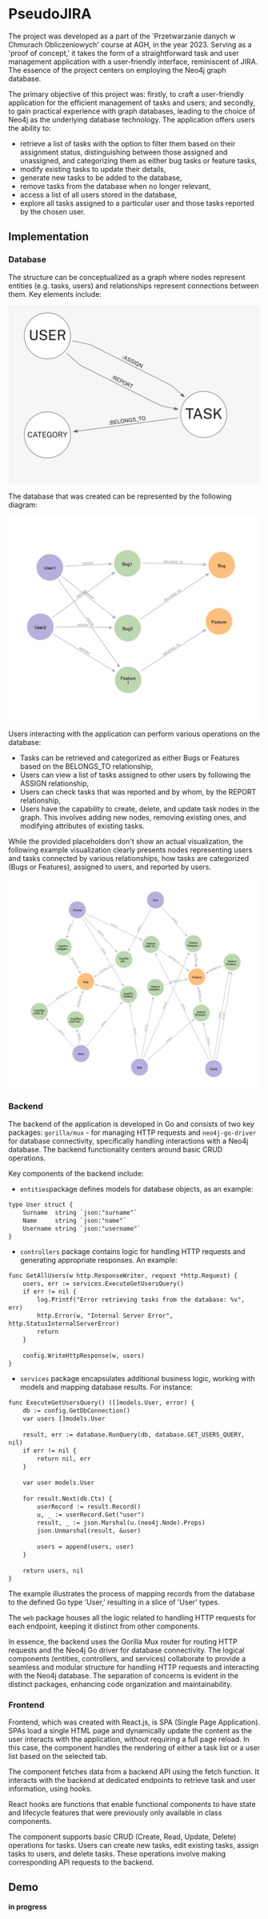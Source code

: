 
# PseudoJIRA

The project was developed as a part of the 'Przetwarzanie danych w Chmurach Obliczeniowych' course at AGH, in the year 2023. Serving as a 'proof of concept,' it takes the form of a straightforward task and user management application with a user-friendly interface, reminiscent of JIRA. The essence of the project centers on employing the Neo4j graph database.

The primary objective of this project was: firstly, to craft a user-friendly application for the efficient management of tasks and users; and secondly, to gain practical experience with graph databases, leading to the choice of Neo4j as the underlying database technology. The application offers users the ability to:

- retrieve a list of tasks with the option to filter them based on their assignment status, distinguishing between those assigned and unassigned, and categorizing them as either bug tasks or feature tasks,
- modify existing tasks to update their details,
- generate new tasks to be added to the database,
- remove tasks from the database when no longer relevant,
- access a list of all users stored in the database,
- explore all tasks assigned to a particular user and those tasks reported by the chosen user.





## Implementation

### Database

The structure can be conceptualized as a graph where nodes represent entities (e.g. tasks, users) and relationships represent connections between them. Key elements include:

![Database Schema](/images/model-db.png)


The database that was created can be represented by the following diagram:

![Database general example no.1](/images/visualisation.png)

Users interacting with the application can perform various operations on the database:

- Tasks can be retrieved and categorized as either Bugs or Features based on the BELONGS_TO relationship,
- Users can view a list of tasks assigned to other users by following the ASSIGN relationship,
- Users can check tasks that was reported and by whom, by the REPORT relationship,
- Users have the capability to create, delete, and update task nodes in the graph. This involves adding new nodes, removing existing ones, and modifying attributes of existing tasks.

While the provided placeholders don't show an actual visualization, the following example visualization clearly presents nodes representing users and tasks connected by various relationships, how tasks are categorized (Bugs or Features), assigned to users, and reported by users.

![Database example no.2](/images/visualisation-complex.png)


### Backend

The backend of the application is developed in Go and consists of two key packages: `gorilla/mux` - for managing HTTP requests and `neo4j-go-driver` for database connectivity, specifically handling interactions with a Neo4j database. The backend functionality centers around basic CRUD operations.

Key components of the backend include:

- `entities`package defines models for database objects, as an example:
```
type User struct {
	Surname  string `json:"surname"`
	Name     string `json:"name"`
	Username string `json:"username"`
}
```
- `controllers` package contains logic for handling HTTP requests and generating appropriate responses. An example:

```
func GetAllUsers(w http.ResponseWriter, request *http.Request) {
	users, err := services.ExecuteGetUsersQuery()
	if err != nil {
		log.Printf("Error retrieving tasks from the database: %v", err)
		http.Error(w, "Internal Server Error", http.StatusInternalServerError)
		return
	}

	config.WriteHttpResponse(w, users)
}
```

- `services` package encapsulates additional business logic, working with models and mapping database results. For instance:

```
func ExecuteGetUsersQuery() ([]models.User, error) {
	db := config.GetDbConnection()
	var users []models.User

	result, err := database.RunQuery(db, database.GET_USERS_QUERY, nil)
	if err != nil {
		return nil, err
	}

	var user models.User

	for result.Next(db.Ctx) {
		userRecord := result.Record()
		u, _ := userRecord.Get("user")
		result, _ := json.Marshal(u.(neo4j.Node).Props)
		json.Unmarshal(result, &user)

		users = append(users, user)
	}

	return users, nil
}
```
The example illustrates the process of mapping records from the database to the defined Go type 'User,' resulting in a slice of 'User' types.

The `web` package houses all the logic related to handling HTTP requests for each endpoint, keeping it distinct from other components.

In essence, the backend uses the Gorilla Mux router for routing HTTP requests and the Neo4j Go driver for database connectivity. The logical components (entities, controllers, and services) collaborate to provide a seamless and modular structure for handling HTTP requests and interacting with the Neo4j database. 
The separation of concerns is evident in the distinct packages, enhancing code organization and maintainability.

### Frontend

Frontend, which was created with React.js, is SPA (Single Page Application). SPAs load a single HTML page and dynamically update the content as the user interacts with the application, without requiring a full page reload. In this case, the component handles the rendering of either a task list or a user list based on the selected tab.

The component fetches data from a backend API using the fetch function. It interacts with the backend at dedicated endpoints to retrieve task and user information, using hooks.

React hooks are functions that enable functional components to have state and lifecycle features that were previously only available in class components. 

The component supports basic CRUD (Create, Read, Update, Delete) operations for tasks. Users can create new tasks, edit existing tasks, assign tasks to users, and delete tasks. These operations involve making corresponding API requests to the backend.


## Demo

**in progress**

